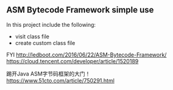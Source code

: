 ## ASM Bytecode Framework simple use

In this project include the following:
- visit class file
- create custom class file

FYI
http://ledboot.com/2016/06/22/ASM-Bytecode-Framework/
https://cloud.tencent.com/developer/article/1520189

踢开Java ASM字节码框架的大门！
https://www.51cto.com/article/750291.html